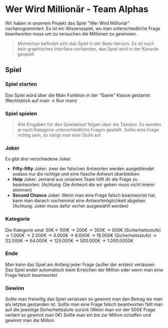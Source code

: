 # Wer Wird Millionär - Team Alphas
Wir haben in unserem Projekt das Spiel "Wer Wird Millionär" nachprogrammiert.
Es ist ein Wissensspiel, wo man unterschiedliche Frage beantworten muss um zu versuchen die Millionen zu gewinnen.
> Momentan befindet sich das Spiel in der Beta-Version.
> Es ist noch kein graphisches Interface vorhanden, das Spiel wird in der Konsole gespielt

## Spiel
### Spiel starten
Das Spiel würd über die Main Funktion in der "Game" Klasse gestartet (Rechtsklick auf main -> Run main)

### Spiel spielen
> Alle Eingaben für den Spielablauf folgen über die Tastatur. 
Es werden je nach Kategorie unterschiedliche Fragen gestellt.
Sollte eine Frage richtig sein, so steigt man eine Stufe auf.

### Joker
Es gibt drei verschiedene Joker.
- **Fifty-fifty** Joker: zwei der falschen Antworten werden ausgeblendet sodass nur die richtige und eine flasche Antwort überbleiben.
- **Help** Joker: Jemand aus unserem Team hilft dir die Frage zu beantworten. (Achtung: Die Antwort die wir geben muss nicht imemr stimmen)
- **Second Chance** Joker: Wenn man eine Frage falsch beantwortet hat, kann man danach nocheinmal eine Antwortmöglichkeit abgeben (Achtung: Joker muss dafür vorher ausgewählt werden)

### Kategorie
Die Kategorie sind:
50€-> 100€ -> 200€ -> 300€ -> 500€ (Sicherheitsstufe) -> 1.000€ -> 2.000€ -> 4.000€ -> 8.000€ -> 16.000€ (Sicherheitsstufe) -> 32.000€ -> 64.000€ -> 125.000€ -> 500.000€ -> 1.000.0000€

### Ende
Man kann das Spiel am Anfang jeder Frage (außer der ersten) verlassen.
Das Spiel endet automatisch beim Erreichen der Million oder wenn man eine Frage falsch beantwortet

### Gewinn
Sollte man freiwillig das Spiel verlassen so gewinnt man den Betrag wo man als letztes gestanden ist.
Sollte man eine Frage falsch beantworten fällt man auf die jeweilige Sicherheitsstufe zurück (Wenn man vor der 500€ Frage verliert so gewinnt man 0€)
Sollte man ein bis zur Million schaffen und gewinnt man die Million


